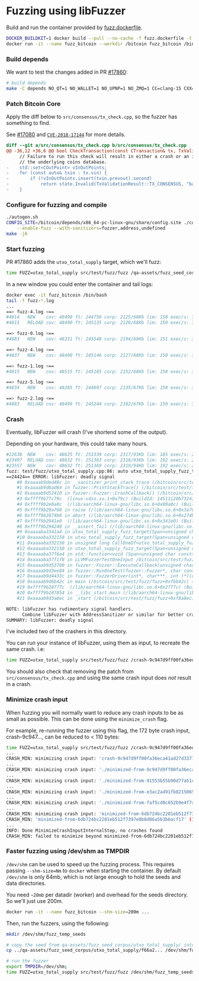 # Fuzzing using libFuzzer

Build and run the container provided by [fuzz.dockerfile](fuzz.dockerfile).

```bash
DOCKER_BUILDKIT=1 docker build --pull --no-cache -f fuzz.dockerfile -t fuzz_bitcoin .
docker run -it --name fuzz_bitcoin --workdir /bitcoin fuzz_bitcoin /bin/bash
```

### Build depends

We want to test the changes added in PR [#17860](https://github.com/bitcoin/bitcoin/pull/17860):

```bash
# build depends
make -C depends NO_QT=1 NO_WALLET=1 NO_UPNP=1 NO_ZMQ=1 CC=clang-15 CXX=clang++-15
```

### Patch Bitcoin Core

Apply the diff below to `src/consensus/tx_check.cpp`, so the fuzzer has
something to find.

See [#17080](https://github.com/bitcoin/bitcoin/pull/17080) and [`CVE-2018-17144`](https://bitcoincore.org/en/2018/09/20/notice/) for more details.

```diff
diff --git a/src/consensus/tx_check.cpp b/src/consensus/tx_check.cpp
@@ -36,12 +36,6 @@ bool CheckTransaction(const CTransaction& tx, TxValidationState& state)
     // Failure to run this check will result in either a crash or an inflation bug, depending on the implementation of
     // the underlying coins database.
-    std::set<COutPoint> vInOutPoints;
-    for (const auto& txin : tx.vin) {
-        if (!vInOutPoints.insert(txin.prevout).second)
-            return state.Invalid(TxValidationResult::TX_CONSENSUS, "bad-txns-inputs-duplicate");
-    }
```

### Configure for fuzzing and compile

```bash
./autogen.sh
CONFIG_SITE=/bitcoin/depends/x86_64-pc-linux-gnu/share/config.site ./configure \
    --enable-fuzz --with-sanitizers=fuzzer,address,undefined
make -j6
```

### Start fuzzing

PR #17860 adds the `utxo_total_supply` target, which we'll fuzz:

```bash
time FUZZ=utxo_total_supply src/test/fuzz/fuzz /qa-assets/fuzz_seed_corpus/utxo_total_supply
```

In a new window you could enter the container and tail logs:
```bash
docker exec -it fuzz_bitcoin /bin/bash
tail -f fuzz-*.log
...
==> fuzz-4.log <==
#4814	NEW    cov: 48490 ft: 244756 corp: 2125/68Kb lim: 150 exec/s: 3 rss: 609Mb L: 150/150 MS: 4 ShuffleBytes-CrossOver-ChangeBit-CrossOver-
#4815	RELOAD cov: 48490 ft: 245135 corp: 2126/68Kb lim: 150 exec/s: 3 rss: 609Mb

==> fuzz-0.log <==
#4883	NEW    cov: 48331 ft: 245548 corp: 2194/69Kb lim: 151 exec/s: 3 rss: 613Mb L: 128/151 MS: 3 ChangeBit-ChangeByte-InsertByte-

==> fuzz-4.log <==
#4837	NEW    cov: 48490 ft: 245146 corp: 2127/68Kb lim: 150 exec/s: 3 rss: 609Mb L: 76/150 MS: 1 ChangeBit-

==> fuzz-1.log <==
#4815	NEW    cov: 48515 ft: 245185 corp: 2152/68Kb lim: 150 exec/s: 3 rss: 604Mb L: 59/150 MS: 1 ChangeBinInt-

==> fuzz-5.log <==
#4834	NEW    cov: 48285 ft: 244697 corp: 2135/67Kb lim: 150 exec/s: 3 rss: 608Mb L: 150/150 MS: 3 ChangeASCIIInt-InsertByte-CrossOver-

==> fuzz-2.log <==
#4883	RELOAD cov: 48499 ft: 245244 corp: 2102/67Kb lim: 150 exec/s: 3 rss: 611Mb
```

### Crash

Eventually, libFuzzer will crash (I've shortend some of the output).

Depending on your hardware, this could take many hours.

```bash
#22638	NEW    cov: 48625 ft: 251339 corp: 2317/93Kb lim: 185 exec/s: 2 rss: 683Mb L: 121/192 MS: 2 ChangeByte-InsertByte-
#23497	RELOAD cov: 48632 ft: 251363 corp: 2318/93Kb lim: 192 exec/s: 2 rss: 683Mb
#23557	NEW    cov: 48632 ft: 251369 corp: 2319/94Kb lim: 192 exec/s: 2 rss: 683Mb L: 176/192 MS: 2 ShuffleBytes-CopyPart-
fuzz: test/fuzz/utxo_total_supply.cpp:86: auto utxo_total_supply_fuzz_target(FuzzBufferType)::(anonymous class)::operator()() const: Assertion 'circulation == utxo_stats.total_amount' failed.
==24424== ERROR: libFuzzer: deadly signal
    #0 0xaaaab9ded48c in __sanitizer_print_stack_trace (/bitcoin/src/test/fuzz/fuzz+0x103d48c) (BuildId: 95a77d550305f582adecb8c934189282a87532cf)
    #1 0xaaaab9d6ad64 in fuzzer::PrintStackTrace() (/bitcoin/src/test/fuzz/fuzz+0xfbad64) (BuildId: 95a77d550305f582adecb8c934189282a87532cf)
    #2 0xaaaab9d52410 in fuzzer::Fuzzer::CrashCallback() (/bitcoin/src/test/fuzz/fuzz+0xfa2410) (BuildId: 95a77d550305f582adecb8c934189282a87532cf)
    #3 0xffff9b77c79c  (linux-vdso.so.1+0x79c) (BuildId: 14511120b732425d2ab0b0bddf2450b1f31c691c)
    #4 0xffff9b2e0a0c  (/lib/aarch64-linux-gnu/libc.so.6+0x80a0c) (BuildId: 09928b270aa19314161b21f565d1a9732c2c5332)
    #5 0xffff9b29a768 in raise (/lib/aarch64-linux-gnu/libc.so.6+0x3a768) (BuildId: 09928b270aa19314161b21f565d1a9732c2c5332)
    #6 0xffff9b2874b8 in abort (/lib/aarch64-linux-gnu/libc.so.6+0x274b8) (BuildId: 09928b270aa19314161b21f565d1a9732c2c5332)
    #7 0xffff9b2941e0  (/lib/aarch64-linux-gnu/libc.so.6+0x341e0) (BuildId: 09928b270aa19314161b21f565d1a9732c2c5332)
    #8 0xffff9b294248 in __assert_fail (/lib/aarch64-linux-gnu/libc.so.6+0x34248) (BuildId: 09928b270aa19314161b21f565d1a9732c2c5332)
    #9 0xaaaaba3341a4 in utxo_total_supply_fuzz_target(Span<unsigned char const>)::$_4::operator()() const /bitcoin/src/test/fuzz/utxo_total_supply.cpp:86:9
    #10 0xaaaaba332150 in utxo_total_supply_fuzz_target(Span<unsigned char const>)::$_7::operator()() const /bitcoin/src/test/fuzz/utxo_total_supply.cpp:156:17
    #11 0xaaaaba332150 in unsigned long CallOneOf<utxo_total_supply_fuzz_target(Span<unsigned char const>)::$_5, utxo_total_supply_fuzz_target(Span<unsigned char const>)::$_6, utxo_total_supply_fuzz_target(Span<unsigned char const>)::$_7>(FuzzedDataProvider&, utxo_total_supply_fuzz_target(Span<unsigned char const>)::$_5, utxo_total_supply_fuzz_target(Span<unsigned char const>)::$_6, utxo_total_supply_fuzz_target(Span<unsigned char const>)::$_7) /bitcoin/src/./test/fuzz/util.h:42:27
    #12 0xaaaaba332150 in utxo_total_supply_fuzz_target(Span<unsigned char const>) /bitcoin/src/test/fuzz/utxo_total_supply.cpp:125:9
    #13 0xaaaaba37f6a4 in std::function<void (Span<unsigned char const>)>::operator()(Span<unsigned char const>) const /usr/bin/../lib/gcc/aarch64-linux-gnu/12/../../../../include/c++/12/bits/std_function.h:591:9
    #14 0xaaaaba37f1f8 in LLVMFuzzerTestOneInput /bitcoin/src/test/fuzz/fuzz.cpp:178:5
    #15 0xaaaab9d537b0 in fuzzer::Fuzzer::ExecuteCallback(unsigned char const*, unsigned long) (/bitcoin/src/test/fuzz/fuzz+0xfa37b0) (BuildId: 95a77d550305f582adecb8c934189282a87532cf)
    #16 0xaaaab9d3ee84 in fuzzer::RunOneTest(fuzzer::Fuzzer*, char const*, unsigned long) (/bitcoin/src/test/fuzz/fuzz+0xf8ee84) (BuildId: 95a77d550305f582adecb8c934189282a87532cf)
    #17 0xaaaab9d4433c in fuzzer::FuzzerDriver(int*, char***, int (*)(unsigned char const*, unsigned long)) (/bitcoin/src/test/fuzz/fuzz+0xf9433c) (BuildId: 95a77d550305f582adecb8c934189282a87532cf)
    #18 0xaaaab9d6b42c in main (/bitcoin/src/test/fuzz/fuzz+0xfbb42c) (BuildId: 95a77d550305f582adecb8c934189282a87532cf)
    #19 0xffff9b28777c  (/lib/aarch64-linux-gnu/libc.so.6+0x2777c) (BuildId: 09928b270aa19314161b21f565d1a9732c2c5332)
    #20 0xffff9b287854 in __libc_start_main (/lib/aarch64-linux-gnu/libc.so.6+0x27854) (BuildId: 09928b270aa19314161b21f565d1a9732c2c5332)
    #21 0xaaaab9d3a8ec in _start (/bitcoin/src/test/fuzz/fuzz+0xf8a8ec) (BuildId: 95a77d550305f582adecb8c934189282a87532cf)

NOTE: libFuzzer has rudimentary signal handlers.
      Combine libFuzzer with AddressSanitizer or similar for better crash reports.
SUMMARY: libFuzzer: deadly signal
```

I've included two of the crashers in this directory.

You can run your instance of libFuzzer, using them as input, to recreate the same
crash. i.e:

```bash
time FUZZ=utxo_total_supply src/test/fuzz/fuzz /crash-9c947d9ff00fa36eca41ad27d337743fd5fee54b
```

You should also check that removing the patch from `src/consensus/tx_check.cpp`
and using the same crash input does *not* result in a crash.

### Minimize crash input

When fuzzing you will normally want to reduce any crash inputs to be as small as
possible. This can be done using the `minimize_crash` flag.

For example, re-running the fuzzer using this flag, the 172 byte crash input,
crash-9c947..., can be reduced to < 110 bytes:

```bash
time FUZZ=utxo_total_supply src/test/fuzz/fuzz /crash-9c947d9ff00fa36eca41ad27d337743fd5fee54b -minimize_crash=1
...
CRASH_MIN: minimizing crash input: 'crash-9c947d9ff00fa36eca41ad27d337743fd5fee54b' (172 bytes)
...
CRASH_MIN: minimizing crash input: './minimized-from-9c947d9ff00fa36eca41ad27d337743fd5fee54b' (170 bytes)
...
CRASH_MIN: minimizing crash input: './minimized-from-91553b55b90d77a51c310844101bf6d31bb5d4cf' (150 bytes)
...
CRASH_MIN: minimizing crash input: './minimized-from-e3ac2a491fb8215065377867b8d6975ecf72df0e' (139 bytes)
...
CRASH_MIN: minimizing crash input: './minimized-from-faf5cd0c652b9e4f7ae087e0b24825f76e538dd9' (126 bytes)
...
CRASH_MIN: minimizing crash input: 'minimized-from-6db724bc2201eb512f7397e0b8d06a5b3b6acf17' (108 bytes)
CRASH_MIN: 'minimized-from-6db724bc2201eb512f7397e0b8d06a5b3b6acf17' (108 bytes) caused a crash. Will try to minimize it further
...
INFO: Done MinimizeCrashInputInternalStep, no crashes found
CRASH_MIN: failed to minimize beyond minimized-from-6db724bc2201eb512f7397e0b8d06a5b3b6acf17 (108 bytes), exiting
```

### Faster fuzzing using /dev/shm as TMPDIR

`/dev/shm` can be used to speed up the fuzzing process. This requires passing
`--shm-size=Nm` to `docker` when starting the container. By default `/dev/shm` is
only 64mb, which is not large enough to hold the seeds and data directories.

You need `~20mb` per datadir (worker) and overhead for the seeds directory. So
we'll just use 200m.

```bash
docker run -it --name fuzz_bitcoin --shm-size=200m ...
```

Then, run the fuzzers, using the following:

```bash
mkdir /dev/shm/fuzz_temp_seeds

# copy the seed from qa-assets/fuzz_seed_corpus/utxo_total_supply/ into fuzz_temp_seeds
cp ../qa-assets/fuzz_seed_corpus/utxo_total_supply/f66a2... /dev/shm/fuzz_temp_seeds/f66a2..

# run the fuzzer
export TMPDIR=/dev/shm;
time FUZZ=utxo_total_supply src/test/fuzz/fuzz /dev/shm/fuzz_temp_seeds
```

